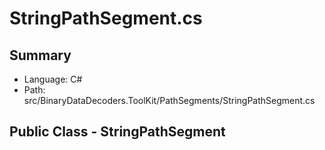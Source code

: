 ﻿# StringPathSegment.cs

## Summary

* Language: C#
* Path: src/BinaryDataDecoders.ToolKit/PathSegments/StringPathSegment.cs

## Public Class - StringPathSegment

